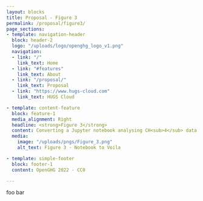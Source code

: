```yaml
---
layout: blocks
title: Proposal - Figure 3
permalink: /proposal/figure3/
page_sections:
- template: navigation-header
  block: header-2
  logo: "/uploads/logo/openghg_logo_v1.png"
  navigation:
  - link: "/"
    link_text: Home
  - link: "#features"
    link_text: About
  - link: "/proposal/"
    link_text: Proposal
  - link: "https://www.hugs-cloud.com"
    link_text: HUGS Cloud

- template: content-feature
  block: feature-1
  media_alignment: Right
  headline: <strong>Figure 3</strong>
  content: Converting a Jupyter notebook analysing CH<sub>4</sub> data </br></br><a href="https://fig3.voila.openghg.org" target="_blank">Open Voila</a> 
  media:
    image: "/uploads/pngs/Figure_3.png"
    alt_text: Figure 3 - Notebook to Voila

- template: simple-footer
  block: footer-1
  content: OpenGHG 2022 - CC0

---
```

foo bar
